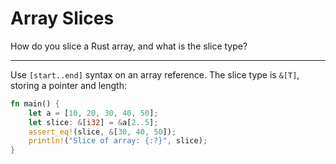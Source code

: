 # Array Slices

How do you slice a Rust array, and what is the slice type?

---

Use `[start..end]` syntax on an array reference. The slice type is `&[T]`, storing a pointer and length:

```rust
fn main() {
    let a = [10, 20, 30, 40, 50];
    let slice: &[i32] = &a[2..5];
    assert_eq!(slice, &[30, 40, 50]);
    println!("Slice of array: {:?}", slice);
}
```